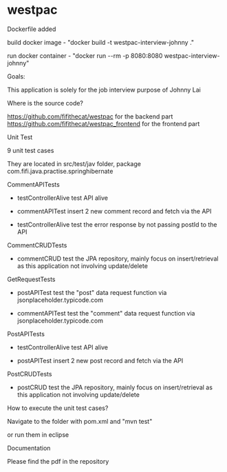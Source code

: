 # westpac

Dockerfile added

build docker image - "docker build -t westpac-interview-johnny ."

run docker container - "docker run --rm -p 8080:8080 westpac-interview-johnny"



Goals:

This application is solely for the job interview purpose of Johnny Lai


Where is the source code?

https://github.com/fifithecat/westpac for the backend part
https://github.com/fifithecat/westpac_frontend for the frontend part


Unit Test

9 unit test cases

They are located in src/test/jav folder, package com.fifi.java.practise.springhibernate

CommentAPITests

- testControllerAlive test API alive

- commentAPITest insert 2 new comment record and fetch via the API

- testControllerAlive test the error response by not passing postId to the API


CommentCRUDTests

- commentCRUD test the JPA repository, mainly focus on insert/retrieval as this application not involving update/delete


GetRequestTests

- postAPITest test the "post" data request function via jsonplaceholder.typicode.com

- commentAPITest test the "comment" data request function via jsonplaceholder.typicode.com


PostAPITests

- testControllerAlive test API alive

- postAPITest insert 2 new post record and fetch via the API


PostCRUDTests

- postCRUD test the JPA repository, mainly focus on insert/retrieval as this application not involving update/delete



How to execute the unit test cases?

Navigate to the folder with pom.xml and "mvn test"

or run them in eclipse


Documentation

Please find the pdf in the repository

